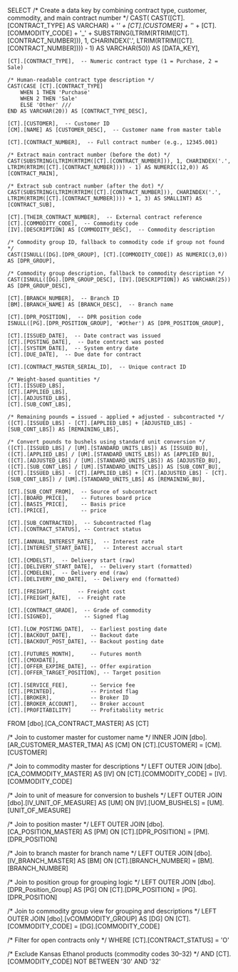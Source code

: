 SELECT 
    /* Create a data key by combining contract type, customer, commodity, and main contract number */
    CAST(
        CAST([CT].[CONTRACT_TYPE] AS VARCHAR) + '_' + 
        [CT].[CUSTOMER] + '_' + 
        [CT].[COMMODITY_CODE] + '_' + 
        SUBSTRING(LTRIM(RTRIM([CT].[CONTRACT_NUMBER])), 1, CHARINDEX('.', LTRIM(RTRIM([CT].[CONTRACT_NUMBER]))) - 1)
    AS VARCHAR(50)) AS [DATA_KEY],

    [CT].[CONTRACT_TYPE],  -- Numeric contract type (1 = Purchase, 2 = Sale)

    /* Human-readable contract type description */
    CAST(CASE [CT].[CONTRACT_TYPE] 
        WHEN 1 THEN 'Purchase' 
        WHEN 2 THEN 'Sale' 
        ELSE 'Other' ///
    END AS VARCHAR(20)) AS [CONTRACT_TYPE_DESC],

    [CT].[CUSTOMER],  -- Customer ID
    [CM].[NAME] AS [CUSTOMER_DESC],  -- Customer name from master table

    [CT].[CONTRACT_NUMBER],  -- Full contract number (e.g., 12345.001)

    /* Extract main contract number (before the dot) */
    CAST(SUBSTRING(LTRIM(RTRIM([CT].[CONTRACT_NUMBER])), 1, CHARINDEX('.', LTRIM(RTRIM([CT].[CONTRACT_NUMBER]))) - 1) AS NUMERIC(12,0)) AS [CONTRACT_MAIN],

    /* Extract sub contract number (after the dot) */
    CAST(SUBSTRING(LTRIM(RTRIM([CT].[CONTRACT_NUMBER])), CHARINDEX('.', LTRIM(RTRIM([CT].[CONTRACT_NUMBER]))) + 1, 3) AS SMALLINT) AS [CONTRACT_SUB],

    [CT].[THEIR_CONTRACT_NUMBER],  -- External contract reference
    [CT].[COMMODITY_CODE],  -- Commodity code
    [IV].[DESCRIPTION] AS [COMMODITY_DESC],  -- Commodity description

    /* Commodity group ID, fallback to commodity code if group not found */
    CAST(ISNULL([DG].[DPR_GROUP], [CT].[COMMODITY_CODE]) AS NUMERIC(3,0)) AS [DPR_GROUP],

    /* Commodity group description, fallback to commodity description */
    CAST(ISNULL([DG].[DPR_GROUP_DESC], [IV].[DESCRIPTION]) AS VARCHAR(25)) AS [DPR_GROUP_DESC],

    [CT].[BRANCH_NUMBER],  -- Branch ID
    [BM].[BRANCH_NAME] AS [BRANCH_DESC],  -- Branch name

    [CT].[DPR_POSITION],  -- DPR position code
    ISNULL([PG].[DPR_POSITION_GROUP], '#Other') AS [DPR_POSITION_GROUP],  

    [CT].[ISSUED_DATE],  -- Date contract was issued
    [CT].[POSTING_DATE],  -- Date contract was posted
    [CT].[SYSTEM_DATE],  -- System entry date
    [CT].[DUE_DATE],  -- Due date for contract

    [CT].[CONTRACT_MASTER_SERIAL_ID],  -- Unique contract ID

    /* Weight-based quantities */
    [CT].[ISSUED_LBS], 
    [CT].[APPLIED_LBS], 
    [CT].[ADJUSTED_LBS], 
    [CT].[SUB_CONT_LBS],

    /* Remaining pounds = issued - applied + adjusted - subcontracted */
    ([CT].[ISSUED_LBS] - [CT].[APPLIED_LBS] + [ADJUSTED_LBS] - [SUB_CONT_LBS]) AS [REMAINING_LBS],

    /* Convert pounds to bushels using standard unit conversion */
    ([CT].[ISSUED_LBS] / [UM].[STANDARD_UNITS_LBS]) AS [ISSUED_BU],
    ([CT].[APPLIED_LBS] / [UM].[STANDARD_UNITS_LBS]) AS [APPLIED_BU],
    ([CT].[ADJUSTED_LBS] / [UM].[STANDARD_UNITS_LBS]) AS [ADJUSTED_BU],
    ([CT].[SUB_CONT_LBS] / [UM].[STANDARD_UNITS_LBS]) AS [SUB_CONT_BU],
    ([CT].[ISSUED_LBS] - [CT].[APPLIED_LBS] + [CT].[ADJUSTED_LBS] - [CT].[SUB_CONT_LBS]) / [UM].[STANDARD_UNITS_LBS] AS [REMAINING_BU],

    [CT].[SUB_CONT_FROM],  -- Source of subcontract
    [CT].[BOARD_PRICE],    -- Futures board price
    [CT].[BASIS_PRICE],    -- Basis price
    [CT].[PRICE],          -- price

    [CT].[SUB_CONTRACTED],  -- Subcontracted flag
    [CT].[CONTRACT_STATUS], -- Contract status 

    [CT].[ANNUAL_INTEREST_RATE],  -- Interest rate
    [CT].[INTEREST_START_DATE],   -- Interest accrual start

    [CT].[CMDELST],  -- Delivery start (raw)
    [CT].[DELIVERY_START_DATE],  -- Delivery start (formatted)
    [CT].[CMDELEN],  -- Delivery end (raw)
    [CT].[DELIVERY_END_DATE],  -- Delivery end (formatted)

    [CT].[FREIGHT],       -- Freight cost
    [CT].[FREIGHT_RATE],  -- Freight rate

    [CT].[CONTRACT_GRADE],  -- Grade of commodity
    [CT].[SIGNED],          -- Signed flag

    [CT].[LOW_POSTING_DATE],  -- Earliest posting date
    [CT].[BACKOUT_DATE],      -- Backout date
    [CT].[BACKOUT_POST_DATE], -- Backout posting date

    [CT].[FUTURES_MONTH],     -- Futures month
    [CT].[CMOXDATE],          
    [CT].[OFFER_EXPIRE_DATE], -- Offer expiration
    [CT].[OFFER_TARGET_POSITION], -- Target position

    [CT].[SERVICE_FEE],       -- Service fee
    [CT].[PRINTED],           -- Printed flag
    [CT].[BROKER],            -- Broker ID
    [CT].[BROKER_ACCOUNT],    -- Broker account
    [CT].[PROFITABILITY]      -- Profitability metric

FROM [dbo].[CA_CONTRACT_MASTER] AS [CT]

/* Join to customer master for customer name */
INNER JOIN [dbo].[AR_CUSTOMER_MASTER_TMA] AS [CM] 
    ON [CT].[CUSTOMER] = [CM].[CUSTOMER]

/* Join to commodity master for descriptions */
LEFT OUTER JOIN [dbo].[CA_COMMODITY_MASTER] AS [IV] 
    ON [CT].[COMMODITY_CODE] = [IV].[COMMODITY_CODE]

/* Join to unit of measure for conversion to bushels */
LEFT OUTER JOIN [dbo].[IV_UNIT_OF_MEASURE] AS [UM] 
    ON [IV].[UOM_BUSHELS] = [UM].[UNIT_OF_MEASURE]

/* Join to position master */
LEFT OUTER JOIN [dbo].[CA_POSITION_MASTER] AS [PM] 
    ON [CT].[DPR_POSITION] = [PM].[DPR_POSITION]

/* Join to branch master for branch name */
LEFT OUTER JOIN [dbo].[IV_BRANCH_MASTER] AS [BM] 
    ON [CT].[BRANCH_NUMBER] = [BM].[BRANCH_NUMBER]

/* Join to position group for grouping logic */
LEFT OUTER JOIN [dbo].[DPR_Position_Group] AS [PG] 
    ON [CT].[DPR_POSITION] = [PG].[DPR_POSITION]

/* Join to commodity group view for grouping and descriptions */
LEFT OUTER JOIN [dbo].[vCOMMODITY_GROUP] AS [DG] 
    ON [CT].[COMMODITY_CODE] = [DG].[COMMODITY_CODE]

/* Filter for open contracts only */
WHERE [CT].[CONTRACT_STATUS] = 'O'

/* Exclude Kansas Ethanol products (commodity codes 30–32) */
  AND [CT].[COMMODITY_CODE] NOT BETWEEN '30' AND '32'
